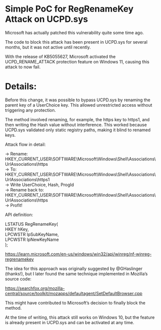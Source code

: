 Simple PoC for RegRenameKey Attack on UCPD.sys
==============================================

Microsoft has actually patched this vulnerability quite some time ago.

The code to block this attack has been present in UCPD.sys for several months, but it was not active until recently.

With the release of KB5055627, Microsoft activated the UCPD_RENAME_ATTACK protection feature on Windows 11, causing this attack to now fail.

Details:
========

Before this change, it was possible to bypass UCPD.sys by renaming the parent key of a UserChoice key. This allowed unrestricted access without triggering any protection.

The method involved renaming, for example, the https key to https1, and then writing the Hash value without interference.
This worked because UCPD.sys validated only static registry paths, making it blind to renamed keys.

Attack flow in detail:

-> Rename: HKEY_CURRENT_USER\SOFTWARE\Microsoft\Windows\Shell\Associations\UrlAssociations\https<br>
-> To: HKEY_CURRENT_USER\SOFTWARE\Microsoft\Windows\Shell\Associations\UrlAssociations\https1<br>
-> Write UserChoice, Hash, ProgId<br>
-> Rename back to: HKEY_CURRENT_USER\SOFTWARE\Microsoft\Windows\Shell\Associations\UrlAssociations\https<br>
-> Profit!

API definition:

LSTATUS RegRenameKey(<br>
  HKEY    hKey,<br>
  LPCWSTR lpSubKeyName,<br>
  LPCWSTR lpNewKeyName<br>
);

https://learn.microsoft.com/en-us/windows/win32/api/winreg/nf-winreg-regrenamekey

The idea for this approach was originally suggested by @GHaslinger (thanks!), but I later found the same technique implemented in Mozilla’s source code:

https://searchfox.org/mozilla-central/source/toolkit/mozapps/defaultagent/SetDefaultBrowser.cpp

This might have contributed to Microsoft’s decision to finally block the method.

At the time of writing, this attack still works on Windows 10, but the feature is already present in UCPD.sys and can be activated at any time.
